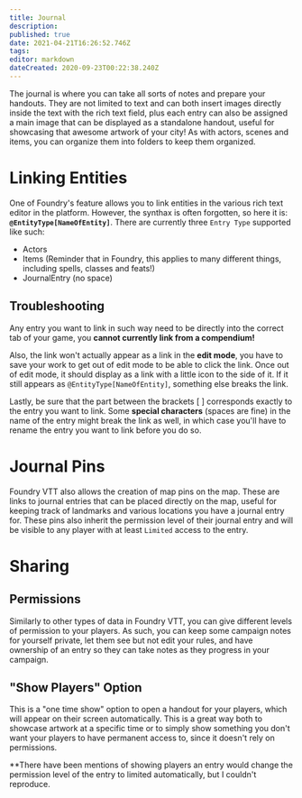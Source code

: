 ```yaml
---
title: Journal
description: 
published: true
date: 2021-04-21T16:26:52.746Z
tags: 
editor: markdown
dateCreated: 2020-09-23T00:22:38.240Z
---
```


The journal is where you can take all sorts of notes and prepare your handouts. They are not limited to text and can both insert images directly inside the text with the rich text field, plus each entry can also be assigned a main image that can be displayed as a standalone handout, useful for showcasing that awesome artwork of your city! As with actors, scenes and items, you can organize them into folders to keep them organized.

# Linking Entities
One of Foundry's feature allows you to link entities in the various rich text editor in the platform. However, the synthax is often forgotten, so here it is: **`@EntityType[NameOfEntity]`**. There are currently three `Entry Type` supported like such:
* Actors
* Items (Reminder that in Foundry, this applies to many different things, including spells, classes and feats!)
* JournalEntry (no space)

## Troubleshooting
Any entry you want to link in such way need to be directly into the correct tab of your game, you **cannot currently link from a compendium!** 

Also, the link won't actually appear as a link in the **edit mode**, you have to save your work to get out of edit mode to be able to click the link. Once out of edit mode, it should display as a link with a little icon to the side of it. If it still appears as `@EntityType[NameOfEntity]`, something else breaks the link. 

Lastly, be sure that the part between the brackets [ ] corresponds exactly to the entry you want to link. Some **special characters** (spaces are fine) in the name of the entry might break the link as well, in which case you'll have to rename the entry you want to link before you do so.

# Journal Pins
Foundry VTT also allows the creation of map pins on the map. These are links to journal entries that can be placed directly on the map, useful for keeping track of landmarks and various locations you have a journal entry for. These pins also inherit the permission level of their journal entry and will be visible to any player with at least `Limited` access to the entry.


# Sharing
## Permissions
Similarly to other types of data in Foundry VTT, you can give different levels of permission to your players. As such, you can keep some campaign notes for yourself private, let them see but not edit your rules, and have ownership of an entry so they can take notes as they progress in your campaign.

## "Show Players" Option
This is a "one time show" option to open a handout for your players, which will appear on their screen automatically. This is a great way both to showcase artwork at a specific time or to simply show something you don't want your players to have permanent access to, since it doesn't rely on permissions. 

**There have been mentions of showing players an entry would change the permission level of the entry to limited automatically, but I couldn't reproduce.